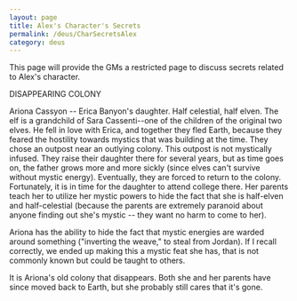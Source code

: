 ```yaml
---
layout: page
title: Alex's Character's Secrets
permalink: /deus/CharSecretsAlex
category: deus
---
```

This page will provide the GMs a restricted page to discuss secrets related to Alex's character.

DISAPPEARING COLONY

Ariona Cassyon -- Erica Banyon's daughter. Half celestial, half elven. The elf is a grandchild of Sara Cassenti--one of the children of the original two elves. He fell in love with Erica, and together they fled Earth, because they feared the hostility towards mystics that was building at the time. They chose an outpost near an outlying colony. This outpost is not mystically infused. They raise their daughter there for several years, but as time goes on, the father grows more and more sickly (since elves can't survive without mystic energy). Eventually, they are forced to return to the colony. Fortunately, it is in time for the daughter to attend college there. Her parents teach her to utilize her mystic powers to hide the fact that she is half-elven and half-celestial (because the parents are extremely paranoid about anyone finding out she's mystic -- they want no harm to come to her).

Ariona has the ability to hide the fact that mystic energies are warded around something (&quot;inverting the weave,&quot; to steal from Jordan). If I recall correctly, we ended up making this a mystic feat she has, that is not commonly known but could be taught to others.

It is Ariona's old colony that disappears. Both she and her parents have since moved back to Earth, but she probably still cares that it's gone.
